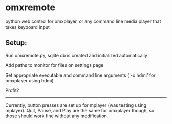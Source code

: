 omxremote
=========

python web control for omxplayer, or any command line media player that takes keyboard input

Setup:
------
Run omxremote.py, sqlite db is created and initialized automatically

Add paths to monitor for files on settings page

Set appropriate executable and command line arguments ('-o hdmi' for omxplayer using hdmi)

Profit?

------
Currently, button presses are set up for mplayer (was testing using mplayer). Quit, Pause, and Play are the same for omxplayer though, so those should work fine without any modification.
